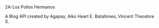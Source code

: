 2A-Los Pollos Hermanos

A Blog API created by 
  Agapay, Aiko Heart E.
  Batallones, Vincent Theodore S.
